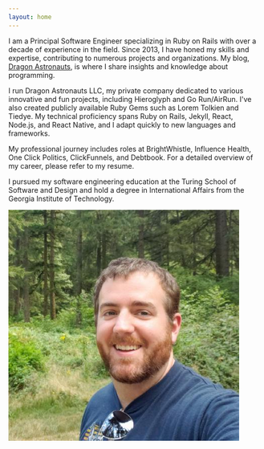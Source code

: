 ```yaml
---
layout: home
---
```


I am a Principal Software Engineer specializing in Ruby on Rails with over a decade of experience in the field. Since 2013, I have honed my skills and expertise, contributing to numerous projects and organizations. My blog, [Dragon Astronauts](https://dragonastronauts.substack.com), is where I share insights and knowledge about programming.

I run Dragon Astronauts LLC, my private company dedicated to various innovative and fun projects, including Hieroglyph and Go Run/AirRun. I've also created publicly available Ruby Gems such as Lorem Tolkien and Tiedye. My technical proficiency spans Ruby on Rails, Jekyll, React, Node.js, and React Native, and I adapt quickly to new languages and frameworks.

My professional journey includes roles at BrightWhistle, Influence Health, One Click Politics, ClickFunnels, and Debtbook. For a detailed overview of my career, please refer to my resume.

I pursued my software engineering education at the Turing School of Software and Design and hold a degree in International Affairs from the Georgia Institute of Technology.

![John](/img/john.jpg)
